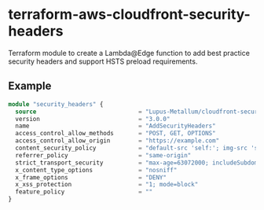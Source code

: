 # terraform-aws-cloudfront-security-headers
Terraform module to create a Lambda@Edge function to add best practice security headers and support HSTS preload requirements.

## Example
``` terraform
module "security_headers" {
  source                             = "Lupus-Metallum/cloudfront-security-headers/aws"
  version                            = "3.0.0"
  name                               = "AddSecurityHeaders"
  access_control_allow_methods       = "POST, GET, OPTIONS"
  access_control_allow_origin        = "https://example.com"
  content_security_policy            = "default-src 'self:'; img-src 'self'; script-src 'unsafe-inline'; style-src 'unsafe-inline'; object-src 'none'"
  referrer_policy                    = "same-origin"
  strict_transport_security          = "max-age=63072000; includeSubdomains; preload"
  x_content_type_options             = "nosniff"
  x_frame_options                    = "DENY"
  x_xss_protection                   = "1; mode=block"
  feature_policy                     = ""
}
```
